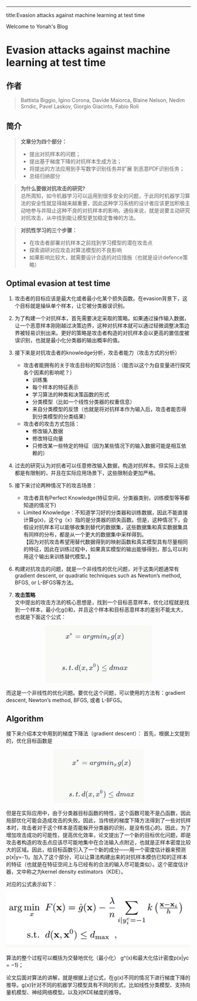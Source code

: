 ---
title:Evasion attacks against machine learning at test time

Welcome to Yonah's Blog

# Evasion attacks against machine learning at test time

## 作者
>  Battista Biggio,   Igino Corona, Davide Maiorca, Blaine Nelson, Nedim Srndic, Pavel Laskov, Giorgio Giacinto, Fabio Roli


## 简介
> **文章分为四个部分：**
>- 提出对抗样本的问题；   
>- 提出基于梯度下降的对抗样本生成方法；   
>- 将提出的方法应用到手写数字识别任务并扩展 到恶意PDF识别任务；   
>- 总结归纳部分


> **为什么要做对抗攻击的研究?**   
总所周知，如今机器学习可以运用到很多安全的问题，于此同时机器学习算法的安全性就显得越来越重要，因此这种学习系统的设计者应该更加积极主动地参与并阻止这种不良的对抗样本的影响。通俗来说，就是说要主动研究对抗攻击，从中找到能让模型更加稳定鲁棒的方法。
   
      
> **对抗性学习的三个步骤：**   
> - 在攻击者部署对抗样本之前找到学习模型的潜在攻击点 
> - 探索调研对应攻击对算法模型的不良影响 
> - 如果影响比较大，就需要设计合适的对应措施（也就是设计defence策略）


 ## **Optimal evasion at test time**   
 1. 攻击者的目标应该是最大化或者最小化某个损失函数。在evasion背景下，这个目标就是操纵单个样本，让它被分类器误识别。

2. 为了构建一个对抗样本，首先需要决定采取的策略。如果通过操作输入数据，让一个恶意样本刚刚越过决策边界，这种对抗样本就可以通过轻微调整决策边界被轻易识别出来。更好的策略是攻击者构造的对抗样本会以更高的置信度被误识别，也就是最小化分类器的输出概率的值。

3. 接下来是对抗攻击者的knowledge分析，攻击者能力（攻击方式的分析）

    - 攻击者能拥有的关于攻击目标的知识包括：（能否以这个为自变量进行探究各个因素的影响呢？）    
        - 训练集   
        - 每个样本的特征表示   
        - 学习算法的种类和决策函数的形式   
        - 分类模型（比如一个线性分类器的权重信息）   
        - 来自分类模型的反馈（也就是将对抗样本作为输入后，攻击者能否得到分类模型的分类结果）   
    - 攻击者的攻击方式包括： 
        - 修改输入数据   
        - 修改特征向量   
        - 只修改某一些特定的特征（因为某些情况下的输入数据可能是相互依赖的）  
4. 过去的研究认为对抗者可以任意修改输入数据，构造对抗样本。但实际上这些都是有限制的，并且在实际应用场景下，这些限制会更加严格。

5. 接下来讨论两种情况下的攻击场景：

    - 攻击者具有Perfect Knowledge(特征空间，分类器类别，训练模型等等都知道的情况下)
    - Limited Knowledge：不知道学习好的分类器和训练数据，因此不能直接计算g(x)，这个g（x）指的是分类器的损失函数。但是，这种情况下，会假设对抗样本可以能够收集到替代的数据集，这些数据集和真实数据集具有同样的分布，都是从一个更大的数据集中采样得到。   
    【因为对抗攻击希望用替代数据得到的映射函数和真实模型具有尽量相同的特征，因此在训练过程中，如果真实模型的输出能够得到，那么可以利用这个输出来训练替代模型。】
6. 构建对抗攻击的问题，就是一个非线性的优化问题，对于这类问题通常有gradient descent, or quadratic techniques such as Newton’s method, BFGS, or L-BFGS等方法。

7. **攻击策略**    
文中提出的攻击方法的核心思想是，找到一个目标恶意样本，优化过程就是找到一个样本，最小化g()和，并且这个样本和目标恶意样本的差别不能太大，也就是下面这个公式：
<div align=center>

![image](./png1.png)
</div>

而这是一个非线性的优化问题。要优化这个问题，可以使用的方法有：gradient descent, Newton’s method, BFGS, 或者 L-BFGS。   
##  **Algorithm**     
接下来介绍本文中用到的梯度下降法（gradient descent）： 
首先，根据上文提到的，优化目标函数是 
<div align=center>

![image](./png2.png)
</div>

但是在实际应用中，由于分类器目标函数的特性，这个函数可能不是凸函数，因此局部优化可能会造成攻击的失败。因此，当传统的梯度下降方法得到了一些对抗样本时，攻击者对于这个样本是否能躲开分类器的识别，是没有信心的。因此，为了增加攻击成功的可能性，提高优化效率，论文提出了一个新的目标优化问题，即是攻击者构造的攻击点应该尽可能地集中在合法输入点附近，也就是正样本密度比较大的区域。因此，给目标函数引入了一个新的成分——用一个密度估计器来预测p(x|y=-1)。加入了这个部分，可以让算法构建出来的对抗样本模仿已知的正样本的特征（也就是在特征空间上与已经有的合法的输入尽可能类似）。这个密度估计器，文中称之为kernel density estimators（KDE）。

对应的公式表示如下： 
<div align=center>

![image](./png3.png)
</div>
算法的整个过程可以概括为交替地优化（最小化） g^(x)和最大化估计密度p(x|yc = −1)；

论文后面对算法的讲解，就是根据上述公式，在g(x)不同的情况下进行梯度下降的推导。g(x)针对不同的机器学习模型具有不同的形式，比如线性分类模型、支持向量机模型、神经网络模型。以及对KDE梯度的推导。